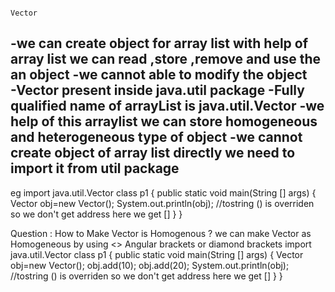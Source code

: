                                                                             Vector
-we can create object  for array list with help of array list we can read ,store ,remove and use the an object
  -we cannot able to modify the object<br>
  -Vector present inside java.util package 
  -Fully qualified name of arrayList is java.util.Vector
  -we help of this arraylist we can store homogeneous and heterogeneous type of object
  -we cannot create object of array list directly we need to import it from util package
  ---------------------------------------------------------------------------------------------------------------------------------------------------------------------------------------
  eg 
  import java.util.Vector
  class p1
  {
  public static void main(String [] args)
  {
  Vector obj=new Vector();
  System.out.println(obj); //tostring () is overriden so we don't get address here we get []
  }
  }

  Question :
    How to Make Vector is Homogenous ?
      we can make Vector as Homogeneous by using <> Angular brackets or diamond brackets
          import java.util.Vector
          class p1
         {
          public static void main(String [] args)
          {
          Vector <Integer> obj=new Vector<Integer>();
          obj.add(10);
          obj.add(20);
          System.out.println(obj); //tostring () is overriden so we don't get address here we get []
          }
        }

